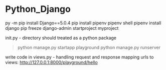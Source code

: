 # Python_Django

py -m pip install Django==5.0.4
pip install pipenv
pipenv shell
pipenv install django
pip freeze
django-admin startproject myproject

init.py - directory should treated as a python package



> python manage.py startapp playground
python manage.py runserver

write code in views.py - handling request and response
mapping urls to views: http://127.0.0.1:8000/playground/hello
